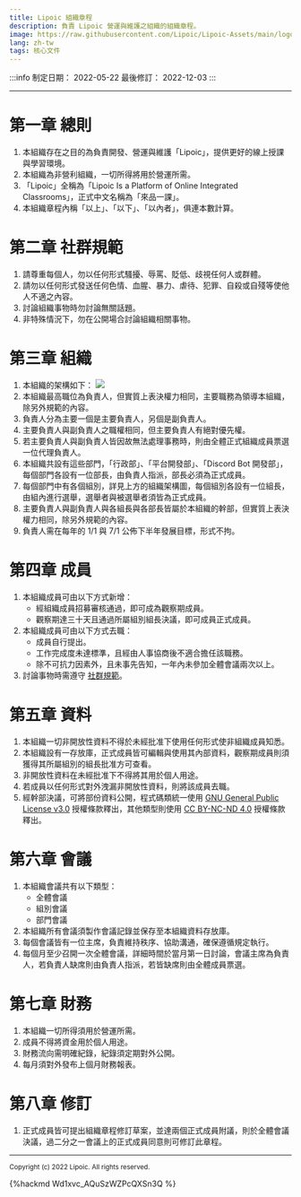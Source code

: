 ```yaml
---
title: Lipoic 組織章程
description: 負責 Lipoic 營運與維護之組織的組織章程。
image: https://raw.githubusercontent.com/Lipoic/Lipoic-Assets/main/logo/logo.png
lang: zh-tw
tags: 核心文件
---
```


:::info
制定日期： 2022-05-22
最後修訂： 2022-12-03
:::

---

# 第一章 總則

1. 本組織存在之目的為負責開發、營運與維護「Lipoic」，提供更好的線上授課與學習環境。
2. 本組織為非營利組織，一切所得將用於營運所需。
3. 「Lipoic」全稱為「Lipoic Is a Platform of Online Integrated Classrooms」，正式中文名稱為「來品一課」。
4. 本組織章程內稱「以上」、「以下」、「以內者」，俱連本數計算。

# 第二章 社群規範

1. 請尊重每個人，勿以任何形式騷擾、辱罵、貶低、歧視任何人或群體。
2. 請勿以任何形式發送任何色情、血腥、暴力、虐待、犯罪、自殺或自殘等使他人不適之內容。
3. 討論組織事物時勿討論無關話題。
4. 非特殊情況下，勿在公開場合討論組織相關事物。

# 第三章 組織

1. 本組織的架構如下：
 ![](https://imgur.com/tQRQIGY.png)
2. 本組織最高職位為負責人，但實質上表決權力相同，主要職務為領導本組織，除另外規範的內容。
3. 負責人分為主要一個是主要負責人，另個是副負責人。
4. 主要負責人與副負責人之職權相同，但主要負責人有絕對優先權。
5. 若主要負責人與副負責人皆因故無法處理事務時，則由全體正式組織成員票選一位代理負責人。
6. 本組織共設有這些部門，「行政部」、「平台開發部」、「Discord Bot 開發部」，每個部門各設有一位部長，由負責人指派，部長必須為正式成員。
7. 每個部門中有各個組別，詳見上方的組織架構圖，每個組別各設有一位組長，由組內進行選舉，選舉者與被選舉者須皆為正式成員。
8. 主要負責人與副負責人與各組長與各部長皆屬於本組織的幹部，但實質上表決權力相同，除另外規範的內容。
9. 負責人需在每年的 1/1 與 7/1 公佈下半年發展目標，形式不拘。

# 第四章 成員

1. 本組織成員可由以下方式新增：
   * 經組織成員招募審核通過，即可成為觀察期成員。
   * 觀察期達三十天且通過所屬組別組長決議，即可成員正式成員。
2. 本組織成員可由以下方式去職：
   * 成員自行提出。
   * 工作完成度未達標準，且經由人事協商後不適合擔任該職務。
   * 除不可抗力因素外，且未事先告知，一年內未參加全體會議兩次以上。
3. 討論事物時需遵守 [社群規範](#第二章-社群規範)。

# 第五章 資料

1. 本組織一切非開放性資料不得於未經批准下使用任何形式使非組織成員知悉。
2. 本組織設有一存放庫，正式成員皆可編輯與使用其內部資料，觀察期成員則須獲得其所屬組別的組長批准方可查看。
3. 非開放性資料在未經批准下不得將其用於個人用途。
4. 若成員以任何形式對外洩漏非開放性資料，則將該成員去職。
5. 經幹部決議，可將部份資料公開，程式碼類統一使用 [GNU General Public License v3.0](https://www.gnu.org/licenses/gpl-3.0.html) 授權條款釋出，其他類型則使用 [CC BY-NC-ND 4.0](https://creativecommons.org/licenses/by-nc-nd/4.0) 授權條款釋出。

# 第六章 會議

1. 本組織會議共有以下類型：
   * 全體會議
   * 組別會議
   * 部門會議
2. 本組織所有會議須製作會議記錄並保存至本組織資料存放庫。
3. 每個會議皆有一位主席，負責維持秩序、協助溝通，確保遵循規定執行。
4. 每個月至少召開一次全體會議，詳細時間於當月第一日討論，會議主席為負責人，若負責人缺席則由負責人指派，若皆缺席則由全體成員票選。

# 第七章 財務

1. 本組織一切所得須用於營運所需。
2. 成員不得將資金用於個人用途。
3. 財務流向需明確紀錄，紀錄須定期對外公開。
4. 每月須對外發布上個月財務報表。

# 第八章 修訂

1. 正式成員皆可提出組織章程修訂草案，並達兩個正式成員附議，則於全體會議決議，過二分之一會議上的正式成員同意則可修訂此章程。

---

<small>Copyright (c) 2022 Lipoic. All rights reserved.</small>

{%hackmd Wd1xvc_AQuSzWZPcQXSn3Q %}
<!-- the theme made by Luminous-Coder -->